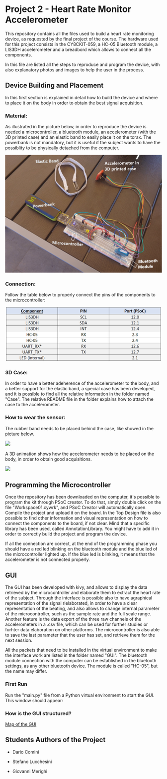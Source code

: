 # Project 2 - Heart Rate Monitor Accelerometer
This repository contains all the files used to build a heart rate monitoring device, as requested by the final project of the course. The hardware used for this project consists in the CY8CKIT-059, a HC-05 Bluetooth module, a LIS3DH accelerometer and a breadbord which allows to connect all the components.

In this file are listed all the steps to reproduce and program the device, with also explanatory photos and images to help the user in the process.

## Device Building and Placement
In this first section is explained in detail how to build the device and where to place it on the body in order to obtain the best signal acquisition.

### Material:

As illustrated in the picture below, in order to reproduce the device is needed a microcontroller, a bluetooth module, an accelerometer (with the 3D printed case) and an elastic band to easily place it on the torax. The powerbank is not mandatory, but it is useful if the subject wants to have the possiblity to be physically detached from the computer.

![](/Photos/setup.jpg)

### Connection:

Follow the table below to properly connect the pins of the components to the microcontroller:

![](/Photos/pins.PNG)

### 3D Case:

In order to have a better adeherence of the accelerometer to the body, and a better support for the elastic band, a special case has been developed, and it is possible to find all the relative information in the folder named "Case". 
The relative README file in the folder explains how to attach the case to the accelerometer.

### How to wear the sensor:

The rubber band needs to be placed behind the case, like showed in the picture below. 

![](/Photos/band.jpg)

A 3D animation shows how the accelerometer needs to be placed on the body, in order to obtain good acquisitions.

![](/Photos/3DModel.gif)


## Programming the Microcontroller

Once the repository has been downloaded on the computer, it's possible to program the kit through PSoC creator. To do that, simply double click on the file "Workspace01.cywrk",  and PSoC Creator will automatically open. Compile the project and upload it on the board. In the Top Design file is also possible to find other information and visual representation on how to connect the components to the board, if not clear.
Mind that a specific library has been used, called AnnotationLibrary. You might have to add it in order to correctly build the project and program the device.

If all the connection are correct, at the end of the programming phase you should have a red led blinking on the bluetooth module and the blue led of the microcontroller lighted up. If the blue led is blinking, it means that the accelerometer is not connected properly.

## GUI

The GUI has been developed with kivy, and allows to display the data retrieved by the microcontroller and elaborate them to extract the heart rate of the subject. Through the interface is possible also to have agraphical representation of the signal rielaborated, in order to have a clear representation of the beating, and also allows to change internal parameter of the microcontroller, such as the sample rate and the full scale range. Another feature is the data export of the three raw channels of the accelerometers in a .csv file, which can be used for further studies or furhter data elaboration on other platforms.
The microcontroller is also able to save the last parameter that the user has set, and retrieve them for the next session.

All the packets that need to be installed in the virtual environment to make the interface work are listed in the folder named "GUI". The bluetooth module connection with the computer can be established in the bluetooth settings, as any other bluetooth device. The module is called "HC-05", but the name may differ.

### First Run

Run the "main.py" file from a Python virtual environment to start the GUI. This window should appear:


### How is the GUI structured?

[Map of the GUI](https://miro.com/app/board/o9J_lDBEVHY=/)

## Students Authors of the Project

* Dario Comini

* Stefano Lucchesini

* Giovanni Merighi
